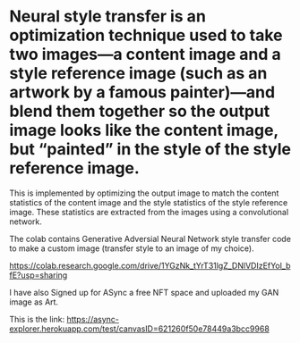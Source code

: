 # Neural style transfer is an optimization technique used to take two images—a content image and a style reference image (such as an artwork by a famous painter)—and blend them together so the output image looks like the content image, but “painted” in the style of the style reference image.

This is implemented by optimizing the output image to match the content statistics of the content image and the style statistics of the style reference image. These statistics are extracted from the images using a convolutional network.



The colab contains Generative Adversial Neural Network style transfer code to make a custom image (transfer style to an image of my choice).

https://colab.research.google.com/drive/1YGzNk_tYrT31lgZ_DNlVDIzEfYol_bfE?usp=sharing


I have also Signed up for ASync a free NFT space and uploaded my GAN image as Art.

This is the link: https://async-explorer.herokuapp.com/test/canvasID=621260f50e78449a3bcc9968

